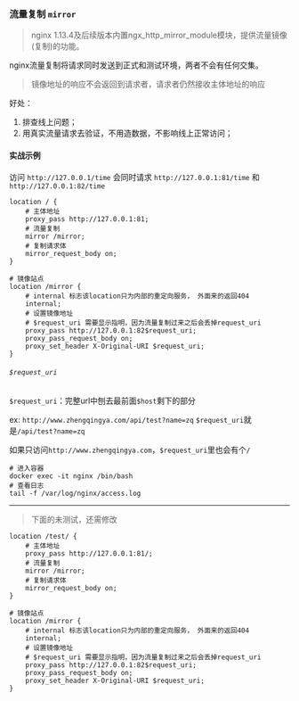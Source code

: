 ### 流量复制 `mirror`

> nginx 1.13.4及后续版本内置ngx_http_mirror_module模块，提供流量镜像(复制)的功能。

nginx流量复制将请求同时发送到正式和测试环境，两者不会有任何交集。

> 镜像地址的响应不会返回到请求者，请求者仍然接收主体地址的响应


好处：

1. 排查线上问题；
2. 用真实流量请求去验证，不用造数据，不影响线上正常访问；

#### 实战示例

访问 `http://127.0.0.1/time` 会同时请求 `http://127.0.0.1:81/time` 和 `http://127.0.0.1:82/time`

```
location / {
    # 主体地址
    proxy_pass http://127.0.0.1:81;
    # 流量复制
    mirror /mirror;
    # 复制请求体
    mirror_request_body on;
}

# 镜像站点
location /mirror {
    # internal 标志该location只为内部的重定向服务， 外面来的返回404
    internal;
    # 设置镜像地址
    # $request_uri 需要显示指明，因为流量复制过来之后会丢掉request_uri
    proxy_pass http://127.0.0.1:82$request_uri;
    proxy_pass_request_body on;
    proxy_set_header X-Original-URI $request_uri;
}
```

###### `$request_uri`

`$request_uri`：完整url中刨去最前面`$host`剩下的部分

ex: `http://www.zhengqingya.com/api/test?name=zq` `$request_uri`就是`/api/test?name=zq`

如果只访问`http://www.zhengqingya.com`，`$request_uri`里也会有个`/`


```shell
# 进入容器
docker exec -it nginx /bin/bash
# 查看日志
tail -f /var/log/nginx/access.log
```

---

> 下面的未测试，还需修改

```
location /test/ {
    # 主体地址
    proxy_pass http://127.0.0.1:81/;
    # 流量复制
    mirror /mirror;
    # 复制请求体
    mirror_request_body on;
}

# 镜像站点
location /mirror {
    # internal 标志该location只为内部的重定向服务， 外面来的返回404
    internal;
    # 设置镜像地址
    # $request_uri 需要显示指明，因为流量复制过来之后会丢掉request_uri
    proxy_pass http://127.0.0.1:82$request_uri;
    proxy_pass_request_body on;
    proxy_set_header X-Original-URI $request_uri;
}
```
